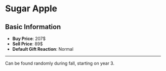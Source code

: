 # Sugar Apple

## Basic Information

- **Buy Price**: 207$
- **Sell Price**: 89$
- **Default Gift Reaction**: Normal

---
Can be found randomly during fall, starting on year 3.
